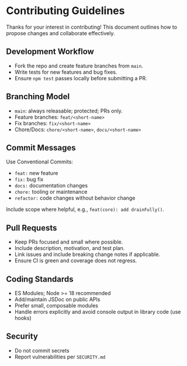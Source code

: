 # Contributing Guidelines

Thanks for your interest in contributing! This document outlines how to propose changes and collaborate effectively.

## Development Workflow

- Fork the repo and create feature branches from `main`.
- Write tests for new features and bug fixes.
- Ensure `npm test` passes locally before submitting a PR.

## Branching Model

- `main`: always releasable; protected; PRs only.
- Feature branches: `feat/<short-name>`
- Fix branches: `fix/<short-name>`
- Chore/Docs: `chore/<short-name>`, `docs/<short-name>`

## Commit Messages

Use Conventional Commits:

- `feat:` new feature
- `fix:` bug fix
- `docs:` documentation changes
- `chore:` tooling or maintenance
- `refactor:` code changes without behavior change

Include scope where helpful, e.g., `feat(core): add drainFully()`.

## Pull Requests

- Keep PRs focused and small where possible.
- Include description, motivation, and test plan.
- Link issues and include breaking change notes if applicable.
- Ensure CI is green and coverage does not regress.

## Coding Standards

- ES Modules; Node >= 18 recommended
- Add/maintain JSDoc on public APIs
- Prefer small, composable modules
- Handle errors explicitly and avoid console output in library code (use hooks)

## Security

- Do not commit secrets
- Report vulnerabilities per `SECURITY.md`

